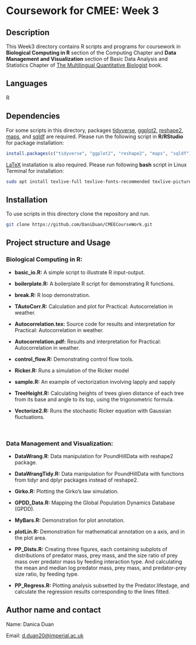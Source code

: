 # Coursework for CMEE: Week 3

## Description

This Week3 directory contains R scripts and programs for coursework in **Biological Computing in R** section of the Computing Chapter and **Data Management and Visualization** section of Basic Data Analysis and Statistics Chapter of [The Multilingual Quantitative Biologist](https://mhasoba.github.io/TheMulQuaBio/intro.html) book.

## Languages

R

## Dependencies

For some scripts in this directory, packages [tidyverse](https://cran.r-project.org/web/packages/tidyverse/index.html), [ggplot2](https://cran.r-project.org/web/packages/ggplot2/index.html), [reshape2](https://cran.r-project.org/web/packages/reshape2/index.html), [maps](https://cran.r-project.org/web/packages/maps/index.html), and [sqldf](https://cran.r-project.org/web/packages/sqldf/index.html) are required. 
Please run the following script in **R/RStudio** for package installation: 
```R
install.packages(c("tidyverse", "ggplot2", "reshape2", "maps", "sqldf"))
```

[LaTeX](https://www.latex-project.org/) installation is also required. Please run following **bash** script in Linux Terminal for installation:
```bash
sudo apt install texlive-full texlive-fonts-recommended texlive-pictures texlive-latex-extra imagemagick
```
## Installation

To use scripts in this directory clone the repository and run.

```bash
git clone https://github.com/DaniDuan/CMEECourseWork.git
```

## Project structure and Usage 

### Biological Computing in R:

- **basic_io.R:** A simple script to illustrate R input-output.

- **boilerplate.R:** A boilerplate R script for demonstrating R functions.

- **break.R:** R loop demonstration.

- **TAutoCorr.R:** Calculation and plot for Practical: Autocorrelation in weather. 

- **Autocorrelation.tex:** Source code for results and interpretation for Practical: Autocorrelation in weather.

- **Autocorrelation.pdf:** Results and interpretation for Practical: Autocorrelation in weather.

- **control_flow.R:** Demonstrating control flow tools.

- **Ricker.R:** Runs a simulation of the Ricker model

- **sample.R:** An example of vectorization involving lapply and sapply

- **TreeHeight.R:** Calculating heights of trees given distance of each tree from its base and angle to its top, using  the trigonometric formula.

- **Vectorize2.R:** Runs the stochastic Ricker equation with Gaussian fluctuations. 

<br/>

### Data Management and Visualization: 

- **DataWrang.R**: Data manipulation for PoundHillData with reshape2 package. 

- **DataWrangTidy.R:** Data manipulation for PoundHillData with functions from tidyr and dplyr packages instead of reshape2.

- **Girko.R:** Plotting the Girko’s law simulation.

- **GPDD_Data.R:** Mapping the Global Population Dynamics Database (GPDD).

- **MyBars.R:** Demonstration for plot annotation. 

- **plotLin.R:** Demonstration for mathematical annotation on a axis, and in the plot area.

- **PP_Dists.R:** Creating three figures, each containing subplots of distributions of predator mass, prey mass, and the size ratio of prey mass over predator mass by feeding interaction type. And calculating the mean and median log predator mass, prey mass, and predator-prey size ratio, by feeding type. 

- **PP_Regress.R:** Plotting analysis subsetted by the Predator.lifestage, and calculate the regression results corresponding to the lines fitted. 


## Author name and contact

Name: Danica Duan

Email: d.duan20@imperial.ac.uk